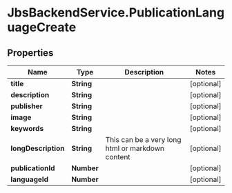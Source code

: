 # JbsBackendService.PublicationLanguageCreate

## Properties
Name | Type | Description | Notes
------------ | ------------- | ------------- | -------------
**title** | **String** |  | [optional] 
**description** | **String** |  | [optional] 
**publisher** | **String** |  | [optional] 
**image** | **String** |  | [optional] 
**keywords** | **String** |  | [optional] 
**longDescription** | **String** | This can be a very long html or markdown content | [optional] 
**publicationId** | **Number** |  | [optional] 
**languageId** | **Number** |  | [optional] 
